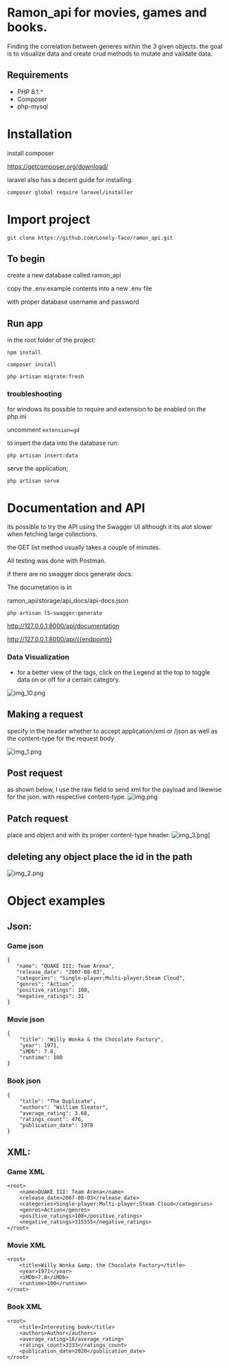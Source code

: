 # Ramon_api for movies, games and books.

Finding the correlation between generes within the 3 given objects. the goal is to visualize data and create crud
methods to mutate and validate data.

## Requirements

* PHP 8.1.^
* Composer
* php-mysql

# Installation

install composer

https://getcomposer.org/download/

laravel also has a decent guide for installing.

```composer global require laravel/installer```

# Import project

```git clone https://github.com/Lonely-Taco/ramon_api.git```

## To begin

create a new database called ramon_api

copy the .env.example contents into a new .env file

with proper database username and password

## Run app

in the root folder of the project:

`npm install`

`composer install`

`php artisan migrate:fresh`

### troubleshooting

for windows its possible to require and extension to be enabled on the php.ini

uncomment `extension=gd`

to insert the data into the database run:

`php artisan insert:data`

serve the application;

`php artisan serve`


# Documentation and API

its possible to try the API using the Swagger UI although it its alot slower when fetching large collections.

the GET list method usually takes a couple of minutes.

All testing was done with Postman.

if there are no swagger docs generate docs:

The documetation is in

ramon_api/storage/api_docs/api-docs.json

` php artisan l5-swagger:generate `

http://127.0.0.1:8000/api/documentation

http://127.0.0.1:8000/api/{{endpoint}}

### Data Visualization

* for a better view of the tags, click on the Legend at the top to toggle data on or off for a certain category.

![img_10.png](img_10.png)

## Making a request

specify in the header whether to accept application/xml or /json as well as the content-type for the request body

![img_1.png](img_1.png)

## Post request

as shown below, I use the raw field to send xml for the payload and likewise for the json. with respective content-type.
![img.png](img.png)

## Patch request

place and object and with its proper content-type header.
![img_3.png](img_3.png)]

## deleting any object place the id in the path

![img_2.png](img_2.png)

# Object examples

## Json:

### Game json

 ```
 {
    "name": "QUAKE III: Team Arena",
    "release_date": "2007-08-03",
    "categories": "Single-player;Multi-player;Steam Cloud",
    "genres": "Action",
    "positive_ratings": 108,
    "negative_ratings": 31
 }
 ```

### Movie json

```
{
    "title": "Willy Wonka & the Chocolate Factory",
    "year": 1971,
    "iMDb": 7.8,
    "runtime": 100
}
```

### Book json

```
{
    "title": "The Duplicate",
    "authors": "William Sleator",
    "average_rating": 3.68,
    "ratings_count": 476,
    "publication_date": 1970
}
```

## XML:

### Game XML

```
<root>
    <name>QUAKE III: Team Arena</name>
    <release_date>2007-08-03</release_date>
    <categories>Single-player;Multi-player;Steam Cloud</categories>
    <genres>Action</genres>
    <positive_ratings>108</positive_ratings>
    <negative_ratings>315555</negative_ratings>
</root>
```

### Movie XML

```
<root>
    <title>Willy Wonka &amp; the Chocolate Factory</title>
    <year>1971</year>
    <iMDb>7.8</iMDb>
    <runtime>100</runtime>
</root>
```

### Book XML

```
<root>
    <title>Interesting book</title>
    <authors>Author</authors>
    <average_rating>10/average_rating>
    <ratings_count>3333</ratings_count>
    <publication_date>2020</publication_date>
</root>
```


